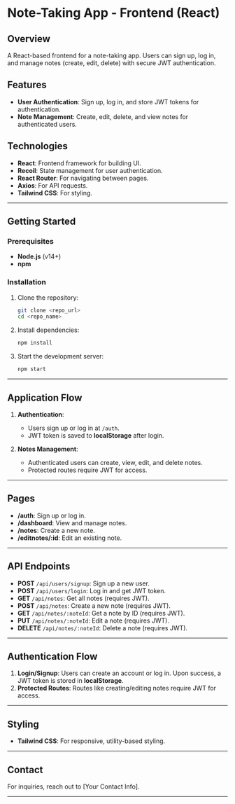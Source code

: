 # Note-Taking App - Frontend (React)

## Overview
A React-based frontend for a note-taking app. Users can sign up, log in, and manage notes (create, edit, delete) with secure JWT authentication.

## Features

- **User Authentication**: Sign up, log in, and store JWT tokens for authentication.
- **Note Management**: Create, edit, delete, and view notes for authenticated users.

## Technologies

- **React**: Frontend framework for building UI.
- **Recoil**: State management for user authentication.
- **React Router**: For navigating between pages.
- **Axios**: For API requests.
- **Tailwind CSS**: For styling.

---

## Getting Started

### Prerequisites

- **Node.js** (v14+)
- **npm**

### Installation

1. Clone the repository:
   ```bash
   git clone <repo_url>
   cd <repo_name>
   ```

2. Install dependencies:
   ```bash
   npm install
   ```

3. Start the development server:
   ```bash
   npm start
   ```

---

## Application Flow

1. **Authentication**:
   - Users sign up or log in at `/auth`.
   - JWT token is saved to **localStorage** after login.

2. **Notes Management**:
   - Authenticated users can create, view, edit, and delete notes.
   - Protected routes require JWT for access.

---

## Pages

- **/auth**: Sign up or log in.
- **/dashboard**: View and manage notes.
- **/notes**: Create a new note.
- **/editnotes/:id**: Edit an existing note.

---

## API Endpoints

- **POST** `/api/users/signup`: Sign up a new user.
- **POST** `/api/users/login`: Log in and get JWT token.
- **GET** `/api/notes`: Get all notes (requires JWT).
- **POST** `/api/notes`: Create a new note (requires JWT).
- **GET** `/api/notes/:noteId`: Get a note by ID (requires JWT).
- **PUT** `/api/notes/:noteId`: Edit a note (requires JWT).
- **DELETE** `/api/notes/:noteId`: Delete a note (requires JWT).

---

## Authentication Flow

1. **Login/Signup**: Users can create an account or log in. Upon success, a JWT token is stored in **localStorage**.
2. **Protected Routes**: Routes like creating/editing notes require JWT for access.

---

## Styling

- **Tailwind CSS**: For responsive, utility-based styling.

---


## Contact

For inquiries, reach out to [Your Contact Info].

---
